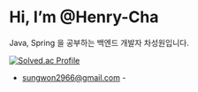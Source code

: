 #   Hi, I’m @Henry-Cha

Java, Spring 을 공부하는 백엔드 개발자 차성원입니다.

[![Solved.ac Profile](http://mazassumnida.wtf/api/v2/generate_badge?boj=sungwon001)](https://solved.ac/sungwon001/)

- sungwon2966@gmail.com -
